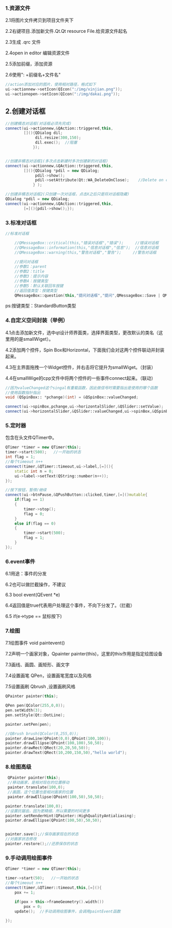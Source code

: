 ### 1.资源文件

2.1将图片文件拷贝到项目文件夹下

2.2右键项目.添加新文件.Qt.Qt resource File.给资源文件起名

2.3生成   .qrc  文件

2.4open in editor 编辑资源文件

2.5添加前缀，添加资源

2.6使用": +前缀名+文件名"

```c++
//action添加对应的图片，使用相对路径，格式如下
ui->actionnew->setIcon(QIcon(":/img/xinjian.png"));
ui->actionopen->setIcon(QIcon(":/img/dakai.png"));
```

## 2.创建对话框

```c++
//创建模态对话框(对话框必须先完成)
connect(ui->actionnew,&QAction::triggered,this,
        [](){QDialog dil;
             dil.resize(300,150);
             dil.exec();  //阻塞
            });


//创建非模态对话框1(多次点击新建时多次创建新的对话框)
connect(ui->actionnew,&QAction::triggered,this,
        [](){QDialog *pdil = new QDialog;
             pdil->show();
             pdil->setAttribute(Qt::WA_DeleteOnClose);    //Delete on close
            } );

//创建非模态对话框2(只创建一次对话框，点击X之后只是将对话框隐藏)
QDialog *pdil = new QDialog;
connect(ui->actionnew,&QAction::triggered,this,
        [=](){pdil->show();});

```

### 3.标准对话框

```c++
//标准对话框

    //QMessageBox::critical(this,"错误对话框","错误");     //错误对话框
    //QMessageBox::information(this,"信息对话框","信息");  //信息对话框
 	//QMessageBox::warning(this,"警告对话框","警告");     //警告对话框
 	
    //提问对话框
    //参数1：parent
    //参数2：title
    //参数3：提示内容
    //参数4：按键类型
    //参数5：默认关联回车按键
    //返回值类型：按键类型
    QMessageBox::question(this,"提问对话框","提问",QMessageBox::Save | QMessageBox::Cancel, QMessageBox::Cancel);
```

ps:按键类型：StandardButton类型

### 4.自定义空间封装（举例）

4.1点击添加新文件，选中qt设计师界面类，选择界面类型，更改默认的类名（这里用的是smallWiget）。

4.2添加两个控件，Spin Box和Horizontal，下面我们会对这两个控件联动并封装起来。

4.3在主界面拖拽一个Widget控件，并右击将它提升为smallWiget。（封装）

4.4在smallWige的cpp文件中将两个控件的一些事件connect起来。（联动）

```c++
//因为valueChanged这个singal有重载函数，因此做信号时需要指出是使用的哪个函数
//使用函数指针指出
void (QSpinBox:: *pchange)(int) = &QSpinBox::valueChanged;

connect(ui->spinBox,pchange,ui->horizontalSlider,&QSlider::setValue);
connect(ui->horizontalSlider,&QSlider::valueChanged,ui->spinBox,&QSpinBox::setValue);
```

### 5.定时器

包含在头文件QTimer中。

```c++
QTimer *timer = new QTimer(this);
timer->start(500);   //一开始的状态
int flag = 1;
//每个timeout n++
connect(timer,&QTimer::timeout,ui->label,[=](){
    static int n = 0;
    ui->label->setText(QString::number(n++));
});

//按下按钮，暂停/继续
connect(ui->btnPause,&QPushButton::clicked,timer,[=]()mutable{
    if(flag == 1)
    {
        timer->stop();
        flag = 0;
    }
    else if(flag == 0)
    {
        timer->start(500);
        flag = 1;
    }
});
```

### 6.event事件

6.1用途：事件的分发

6.2也可以做拦截操作，不建议

6.3 bool event(QEvent *e)

6.4返回值是true代表用户处理这个事件，不向下分发了。（拦截）

6.5 if(e->type == 鼠标按下)

### 7.绘图

7.1绘图事件 void paintevent()

7.2声明一个画家对象，Qpainter painter(this)，这里的this作用是指定绘图设备

7.3画线、画圆、画矩形、画文字

7.4设置画笔 QPen，设置画笔宽度以及风格

7.5设置画刷 Qbrush ,设置画刷风格

```c++
QPainter painter(this);

QPen pen(QColor(255,0,0));
pen.setWidth(3);
pen.setStyle(Qt::DotLine);

painter.setPen(pen);

//QBrush brush(QColor(0,255,0));
painter.drawLine(QPoint(0,0),QPoint(100,100));
painter.drawEllipse(QPoint(100,100),50,50);
painter.drawRect(QRect(20,20,50,50));
painter.drawText(QRect(10,200,150,50),"hello world");
```

### 8.绘图高级

```c++
 QPainter painter(this);
 //移动画家，是相对现在的位置移动
 painter.translate(100,0);
 //画圆，这个位置也是相对画家的位置
 painter.drawEllipse(QPoint(100,50),50,50);

painter.translate(100,0);
//设置抗锯齿，因为更精细，所以需要的时间更多
painter.setRenderHint(QPainter::HighQualityAntialiasing);
painter.drawEllipse(QPoint(100,50),50,50);


painter.save();//保存画家现在的状态
//对画家状态修改
painter.restore();//还原保存的状态

```

### 9.手动调用绘图事件

```c++
QTimer *timer = new QTimer(this);

timer->start(50);   //一开始的状态
//每个timeout n++
connect(timer,&QTimer::timeout,this,[=](){
    pox += 1;
   
    if(pox > this->frameGeometry().width())
        pox = 0;
    update();  //手动调用绘图事件，会调用paintEvent函数

});

```

















